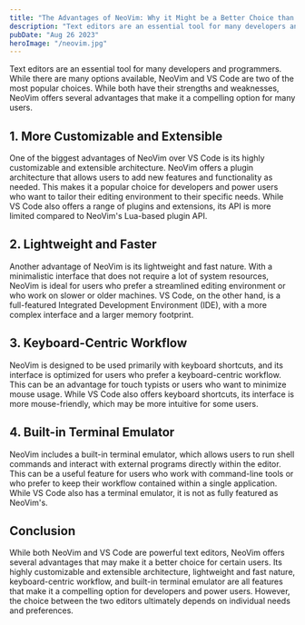 ```yaml
---
title: "The Advantages of NeoVim: Why it Might be a Better Choice than VS Code"
description: "Text editors are an essential tool for many developers and programmers. While there are many options available, NeoVim and VS Code are two of the most popular choices. While both have their strengths and weaknesses, NeoVim offers several advantages that make it a compelling option for many users."
pubDate: "Aug 26 2023"
heroImage: "/neovim.jpg"
---
```


Text editors are an essential tool for many developers and programmers. While there are many options available, NeoVim and VS Code are two of the most popular choices. While both have their strengths and weaknesses, NeoVim offers several advantages that make it a compelling option for many users.

## 1. More Customizable and Extensible

One of the biggest advantages of NeoVim over VS Code is its highly customizable and extensible architecture. NeoVim offers a plugin architecture that allows users to add new features and functionality as needed. This makes it a popular choice for developers and power users who want to tailor their editing environment to their specific needs. While VS Code also offers a range of plugins and extensions, its API is more limited compared to NeoVim's Lua-based plugin API.

## 2. Lightweight and Faster

Another advantage of NeoVim is its lightweight and fast nature. With a minimalistic interface that does not require a lot of system resources, NeoVim is ideal for users who prefer a streamlined editing environment or who work on slower or older machines. VS Code, on the other hand, is a full-featured Integrated Development Environment (IDE), with a more complex interface and a larger memory footprint.

## 3. Keyboard-Centric Workflow

NeoVim is designed to be used primarily with keyboard shortcuts, and its interface is optimized for users who prefer a keyboard-centric workflow. This can be an advantage for touch typists or users who want to minimize mouse usage. While VS Code also offers keyboard shortcuts, its interface is more mouse-friendly, which may be more intuitive for some users.

## 4. Built-in Terminal Emulator

NeoVim includes a built-in terminal emulator, which allows users to run shell commands and interact with external programs directly within the editor. This can be a useful feature for users who work with command-line tools or who prefer to keep their workflow contained within a single application. While VS Code also has a terminal emulator, it is not as fully featured as NeoVim's.

## Conclusion

While both NeoVim and VS Code are powerful text editors, NeoVim offers several advantages that may make it a better choice for certain users. Its highly customizable and extensible architecture, lightweight and fast nature, keyboard-centric workflow, and built-in terminal emulator are all features that make it a compelling option for developers and power users. However, the choice between the two editors ultimately depends on individual needs and preferences.
